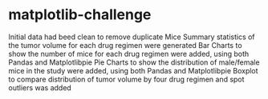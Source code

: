 # matplotlib-challenge
Initial data had beed clean to remove duplicate Mice
Summary statistics of the tumor volume for each drug regimen were generated 
Bar Charts to show the number of mice for each drug regimen were added, using both Pandas and Matplotlibpie
Pie Charts to show the distribution of male/female mice in the study were added, using both Pandas and Matplotlibpie
Boxplot to compare distribution of tumor volume by four drug regimen and spot outliers was added